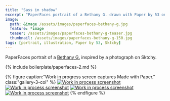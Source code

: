 ```yaml
---
title: "Sass in shadow"
excerpt: "PaperFaces portrait of a Bethany G. drawn with Paper by 53 on an iPad."
image: 
  path: &image /assets/images/paperfaces-bethany-g.jpg 
  feature: *image
  teaser: /assets/images/paperfaces-bethany-g-teaser.jpg
  thumbnail: /assets/images/paperfaces-bethany-g-150.jpg
tags: [portrait, illustration, Paper by 53, Sktchy]
---
```


PaperFaces portrait of a [Bethany G.](http://sktchy.com/LWJNV) inspired by a photograph on Sktchy.

{% include boilerplate/paperfaces-2.md %}

{% figure caption:"Work in progress screen captures Made with Paper." class:"gallery-3-col" %}
[![Work in process screenshot](/assets/images/paperfaces-bethany-g-process-1-600.jpg)](/assets/images/paperfaces-bethany-g-process-1-lg.jpg) [![Work in process screenshot](/assets/images/paperfaces-bethany-g-process-2-600.jpg)](/assets/images/paperfaces-bethany-g-process-2-lg.jpg) [![Work in process screenshot](/assets/images/paperfaces-bethany-g-process-3-600.jpg)](/assets/images/paperfaces-bethany-g-process-3-lg.jpg) [![Work in process screenshot](/assets/images/paperfaces-bethany-g-process-4-600.jpg)](/assets/images/paperfaces-bethany-g-process-4-lg.jpg)
{% endfigure %}

